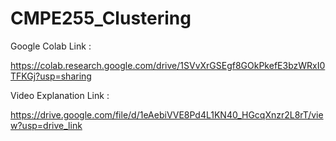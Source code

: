# CMPE255_Clustering

Google Colab Link :

https://colab.research.google.com/drive/1SVvXrGSEgf8GOkPkefE3bzWRxI0TFKGj?usp=sharing

Video Explanation Link : 

https://drive.google.com/file/d/1eAebiVVE8Pd4L1KN40_HGcqXnzr2L8rT/view?usp=drive_link
